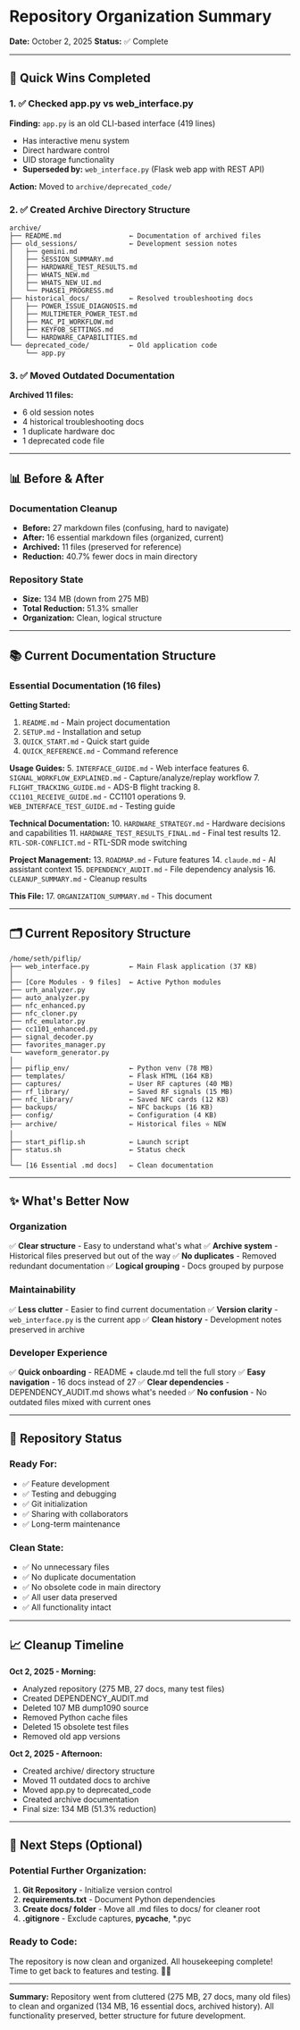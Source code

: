 # Repository Organization Summary

**Date:** October 2, 2025
**Status:** ✅ Complete

---

## 🎯 Quick Wins Completed

### 1. ✅ Checked app.py vs web_interface.py
**Finding:** `app.py` is an old CLI-based interface (419 lines)
- Has interactive menu system
- Direct hardware control
- UID storage functionality
- **Superseded by:** `web_interface.py` (Flask web app with REST API)

**Action:** Moved to `archive/deprecated_code/`

### 2. ✅ Created Archive Directory Structure
```
archive/
├── README.md                 ← Documentation of archived files
├── old_sessions/             ← Development session notes
│   ├── gemini.md
│   ├── SESSION_SUMMARY.md
│   ├── HARDWARE_TEST_RESULTS.md
│   ├── WHATS_NEW.md
│   ├── WHATS_NEW_UI.md
│   └── PHASE1_PROGRESS.md
├── historical_docs/          ← Resolved troubleshooting docs
│   ├── POWER_ISSUE_DIAGNOSIS.md
│   ├── MULTIMETER_POWER_TEST.md
│   ├── MAC_PI_WORKFLOW.md
│   ├── KEYFOB_SETTINGS.md
│   └── HARDWARE_CAPABILITIES.md
└── deprecated_code/          ← Old application code
    └── app.py
```

### 3. ✅ Moved Outdated Documentation
**Archived 11 files:**
- 6 old session notes
- 4 historical troubleshooting docs
- 1 duplicate hardware doc
- 1 deprecated code file

---

## 📊 Before & After

### Documentation Cleanup
- **Before:** 27 markdown files (confusing, hard to navigate)
- **After:** 16 essential markdown files (organized, current)
- **Archived:** 11 files (preserved for reference)
- **Reduction:** 40.7% fewer docs in main directory

### Repository State
- **Size:** 134 MB (down from 275 MB)
- **Total Reduction:** 51.3% smaller
- **Organization:** Clean, logical structure

---

## 📚 Current Documentation Structure

### Essential Documentation (16 files)

**Getting Started:**
1. `README.md` - Main project documentation
2. `SETUP.md` - Installation and setup
3. `QUICK_START.md` - Quick start guide
4. `QUICK_REFERENCE.md` - Command reference

**Usage Guides:**
5. `INTERFACE_GUIDE.md` - Web interface features
6. `SIGNAL_WORKFLOW_EXPLAINED.md` - Capture/analyze/replay workflow
7. `FLIGHT_TRACKING_GUIDE.md` - ADS-B flight tracking
8. `CC1101_RECEIVE_GUIDE.md` - CC1101 operations
9. `WEB_INTERFACE_TEST_GUIDE.md` - Testing guide

**Technical Documentation:**
10. `HARDWARE_STRATEGY.md` - Hardware decisions and capabilities
11. `HARDWARE_TEST_RESULTS_FINAL.md` - Final test results
12. `RTL-SDR-CONFLICT.md` - RTL-SDR mode switching

**Project Management:**
13. `ROADMAP.md` - Future features
14. `claude.md` - AI assistant context
15. `DEPENDENCY_AUDIT.md` - File dependency analysis
16. `CLEANUP_SUMMARY.md` - Cleanup results

**This File:**
17. `ORGANIZATION_SUMMARY.md` - This document

---

## 🗂️ Current Repository Structure

```
/home/seth/piflip/
├── web_interface.py          ← Main Flask application (37 KB)
│
├── [Core Modules - 9 files]  ← Active Python modules
├── urh_analyzer.py
├── auto_analyzer.py
├── nfc_enhanced.py
├── nfc_cloner.py
├── nfc_emulator.py
├── cc1101_enhanced.py
├── signal_decoder.py
├── favorites_manager.py
└── waveform_generator.py
│
├── piflip_env/               ← Python venv (78 MB)
├── templates/                ← Flask HTML (164 KB)
├── captures/                 ← User RF captures (40 MB)
├── rf_library/               ← Saved RF signals (15 MB)
├── nfc_library/              ← Saved NFC cards (12 KB)
├── backups/                  ← NFC backups (16 KB)
├── config/                   ← Configuration (4 KB)
├── archive/                  ← Historical files ⭐ NEW
│
├── start_piflip.sh           ← Launch script
├── status.sh                 ← Status check
│
└── [16 Essential .md docs]   ← Clean documentation
```

---

## ✨ What's Better Now

### Organization
✅ **Clear structure** - Easy to understand what's what
✅ **Archive system** - Historical files preserved but out of the way
✅ **No duplicates** - Removed redundant documentation
✅ **Logical grouping** - Docs grouped by purpose

### Maintainability
✅ **Less clutter** - Easier to find current documentation
✅ **Version clarity** - `web_interface.py` is the current app
✅ **Clean history** - Development notes preserved in archive

### Developer Experience
✅ **Quick onboarding** - README + claude.md tell the full story
✅ **Easy navigation** - 16 docs instead of 27
✅ **Clear dependencies** - DEPENDENCY_AUDIT.md shows what's needed
✅ **No confusion** - No outdated files mixed with current ones

---

## 🎯 Repository Status

### Ready For:
- ✅ Feature development
- ✅ Testing and debugging
- ✅ Git initialization
- ✅ Sharing with collaborators
- ✅ Long-term maintenance

### Clean State:
- ✅ No unnecessary files
- ✅ No duplicate documentation
- ✅ No obsolete code in main directory
- ✅ All user data preserved
- ✅ All functionality intact

---

## 📈 Cleanup Timeline

**Oct 2, 2025 - Morning:**
- Analyzed repository (275 MB, 27 docs, many test files)
- Created DEPENDENCY_AUDIT.md
- Deleted 107 MB dump1090 source
- Removed Python cache files
- Deleted 15 obsolete test files
- Removed old app versions

**Oct 2, 2025 - Afternoon:**
- Created archive/ directory structure
- Moved 11 outdated docs to archive
- Moved app.py to deprecated_code
- Created archive documentation
- Final size: 134 MB (51.3% reduction)

---

## 🚀 Next Steps (Optional)

### Potential Further Organization:
1. **Git Repository** - Initialize version control
2. **requirements.txt** - Document Python dependencies
3. **Create docs/ folder** - Move all .md files to docs/ for cleaner root
4. **.gitignore** - Exclude captures, __pycache__, *.pyc

### Ready to Code:
The repository is now clean and organized. All housekeeping complete!
Time to get back to features and testing. 🦊✨

---

**Summary:** Repository went from cluttered (275 MB, 27 docs, many old files) to clean and organized (134 MB, 16 essential docs, archived history). All functionality preserved, better structure for future development.
